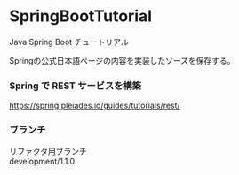 # SpringBootTutorial
Java Spring Boot チュートリアル

Springの公式日本語ページの内容を実装したソースを保存する。

### Spring で REST サービスを構築

https://spring.pleiades.io/guides/tutorials/rest/


### ブランチ

リファクタ用ブランチ  
development/1.1.0

